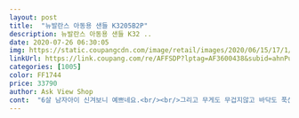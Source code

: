 ```yaml
---
layout: post 
title:  "뉴발란스 아동용 샌들 K3205B2P" 
description: 뉴발란스 아동용 샌들 K32 ..
date: 2020-07-26 06:30:05 
img: https://static.coupangcdn.com/image/retail/images/2020/06/15/17/1/0e84ef61-4b52-4e9e-99b8-280908d11ddf.jpg 
linkUrl: https://link.coupang.com/re/AFFSDP?lptag=AF3600438&subid=ahnPublicAsk&pageKey=1736364169&itemId=2955551617&vendorItemId=70903273462&traceid=V0-113-9ef9feec6a579f96 
categories: [1005] 
color: FF1744 
price: 33790 
author: Ask View Shop 
cont:  "6살 남자아이 신겨보니 예쁘네요.<br/><br/>그리고 무게도 무겁지않고 바닥도 푹신해서 좋아요.<br/><br/>발등 높은 아이들도 무리없이 신을수 있을거같아요.<br/><br/>아이가 정말 좋아해요 저렴하고 빠르게 잘 구매했어요<br/>아이가 좋아하네요.<br/><br/>전부 찍찍이로 되어있어서<br/>" 
---
```

